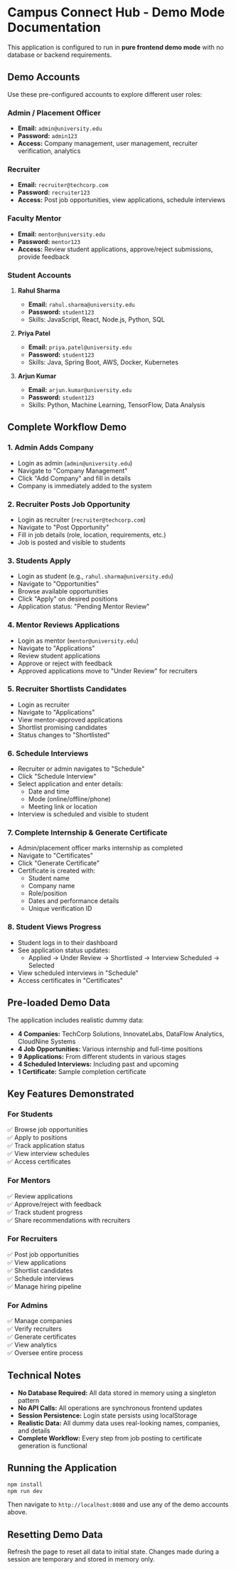 # Campus Connect Hub - Demo Mode Documentation

This application is configured to run in **pure frontend demo mode** with no database or backend requirements.

## Demo Accounts

Use these pre-configured accounts to explore different user roles:

### Admin / Placement Officer
- **Email:** `admin@university.edu`
- **Password:** `admin123`
- **Access:** Company management, user management, recruiter verification, analytics

### Recruiter
- **Email:** `recruiter@techcorp.com`
- **Password:** `recruiter123`
- **Access:** Post job opportunities, view applications, schedule interviews

### Faculty Mentor
- **Email:** `mentor@university.edu`
- **Password:** `mentor123`
- **Access:** Review student applications, approve/reject submissions, provide feedback

### Student Accounts
1. **Rahul Sharma**
   - **Email:** `rahul.sharma@university.edu`
   - **Password:** `student123`
   - Skills: JavaScript, React, Node.js, Python, SQL

2. **Priya Patel**
   - **Email:** `priya.patel@university.edu`
   - **Password:** `student123`
   - Skills: Java, Spring Boot, AWS, Docker, Kubernetes

3. **Arjun Kumar**
   - **Email:** `arjun.kumar@university.edu`
   - **Password:** `student123`
   - Skills: Python, Machine Learning, TensorFlow, Data Analysis

## Complete Workflow Demo

### 1. Admin Adds Company
- Login as admin (`admin@university.edu`)
- Navigate to "Company Management"
- Click "Add Company" and fill in details
- Company is immediately added to the system

### 2. Recruiter Posts Job Opportunity
- Login as recruiter (`recruiter@techcorp.com`)
- Navigate to "Post Opportunity"
- Fill in job details (role, location, requirements, etc.)
- Job is posted and visible to students

### 3. Students Apply
- Login as student (e.g., `rahul.sharma@university.edu`)
- Navigate to "Opportunities"
- Browse available opportunities
- Click "Apply" on desired positions
- Application status: "Pending Mentor Review"

### 4. Mentor Reviews Applications
- Login as mentor (`mentor@university.edu`)
- Navigate to "Applications"
- Review student applications
- Approve or reject with feedback
- Approved applications move to "Under Review" for recruiters

### 5. Recruiter Shortlists Candidates
- Login as recruiter
- Navigate to "Applications"
- View mentor-approved applications
- Shortlist promising candidates
- Status changes to "Shortlisted"

### 6. Schedule Interviews
- Recruiter or admin navigates to "Schedule"
- Click "Schedule Interview"
- Select application and enter details:
  - Date and time
  - Mode (online/offline/phone)
  - Meeting link or location
- Interview is scheduled and visible to student

### 7. Complete Internship & Generate Certificate
- Admin/placement officer marks internship as completed
- Navigate to "Certificates"
- Click "Generate Certificate"
- Certificate is created with:
  - Student name
  - Company name
  - Role/position
  - Dates and performance details
  - Unique verification ID

### 8. Student Views Progress
- Student logs in to their dashboard
- See application status updates:
  - Applied → Under Review → Shortlisted → Interview Scheduled → Selected
- View scheduled interviews in "Schedule"
- Access certificates in "Certificates"

## Pre-loaded Demo Data

The application includes realistic dummy data:

- **4 Companies:** TechCorp Solutions, InnovateLabs, DataFlow Analytics, CloudNine Systems
- **4 Job Opportunities:** Various internship and full-time positions
- **9 Applications:** From different students in various stages
- **4 Scheduled Interviews:** Including past and upcoming
- **1 Certificate:** Sample completion certificate

## Key Features Demonstrated

### For Students
✅ Browse job opportunities  
✅ Apply to positions  
✅ Track application status  
✅ View interview schedules  
✅ Access certificates  

### For Mentors
✅ Review applications  
✅ Approve/reject with feedback  
✅ Track student progress  
✅ Share recommendations with recruiters  

### For Recruiters
✅ Post job opportunities  
✅ View applications  
✅ Shortlist candidates  
✅ Schedule interviews  
✅ Manage hiring pipeline  

### For Admins
✅ Manage companies  
✅ Verify recruiters  
✅ Generate certificates  
✅ View analytics  
✅ Oversee entire process  

## Technical Notes

- **No Database Required:** All data stored in memory using a singleton pattern
- **No API Calls:** All operations are synchronous frontend updates
- **Session Persistence:** Login state persists using localStorage
- **Realistic Data:** All dummy data uses real-looking names, companies, and details
- **Complete Workflow:** Every step from job posting to certificate generation is functional

## Running the Application

```bash
npm install
npm run dev
```

Then navigate to `http://localhost:8080` and use any of the demo accounts above.

## Resetting Demo Data

Refresh the page to reset all data to initial state. Changes made during a session are temporary and stored in memory only.
